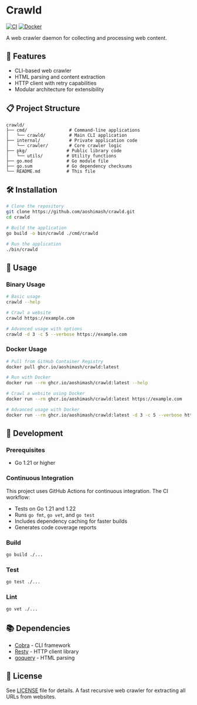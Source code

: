 # Crawld

[![CI](https://github.com/aoshimash/crawld/workflows/CI/badge.svg)](https://github.com/aoshimash/crawld/actions/workflows/ci.yml)
[![Docker](https://github.com/aoshimash/crawld/workflows/Docker%20Build%20and%20Publish/badge.svg)](https://github.com/aoshimash/crawld/actions/workflows/docker.yml)

A web crawler daemon for collecting and processing web content.

## 🚀 Features

- CLI-based web crawler
- HTML parsing and content extraction
- HTTP client with retry capabilities
- Modular architecture for extensibility

## 📋 Project Structure

```
crawld/
├── cmd/                # Command-line applications
│   └── crawld/         # Main CLI application
├── internal/           # Private application code
│   └── crawler/        # Core crawler logic
├── pkg/               # Public library code
│   └── utils/         # Utility functions
├── go.mod             # Go module file
├── go.sum             # Go dependency checksums
└── README.md          # This file
```

## 🛠 Installation

```bash
# Clone the repository
git clone https://github.com/aoshimash/crawld.git
cd crawld

# Build the application
go build -o bin/crawld ./cmd/crawld

# Run the application
./bin/crawld
```

## 🎯 Usage

### Binary Usage

```bash
# Basic usage
crawld --help

# Crawl a website
crawld https://example.com

# Advanced usage with options
crawld -d 3 -c 5 --verbose https://example.com
```

### Docker Usage

```bash
# Pull from GitHub Container Registry
docker pull ghcr.io/aoshimash/crawld:latest

# Run with Docker
docker run --rm ghcr.io/aoshimash/crawld:latest --help

# Crawl a website using Docker
docker run --rm ghcr.io/aoshimash/crawld:latest https://example.com

# Advanced usage with Docker
docker run --rm ghcr.io/aoshimash/crawld:latest -d 3 -c 5 --verbose https://example.com
```

## 🧪 Development

### Prerequisites

- Go 1.21 or higher

### Continuous Integration

This project uses GitHub Actions for continuous integration. The CI workflow:

- Tests on Go 1.21 and 1.22
- Runs `go fmt`, `go vet`, and `go test`
- Includes dependency caching for faster builds
- Generates code coverage reports

### Build

```bash
go build ./...
```

### Test

```bash
go test ./...
```

### Lint

```bash
go vet ./...
```

## 📚 Dependencies

- [Cobra](https://github.com/spf13/cobra) - CLI framework
- [Resty](https://github.com/go-resty/resty) - HTTP client library
- [goquery](https://github.com/PuerkitoBio/goquery) - HTML parsing

## 📝 License

See [LICENSE](LICENSE) file for details.
A fast recursive web crawler for extracting all URLs from websites.
